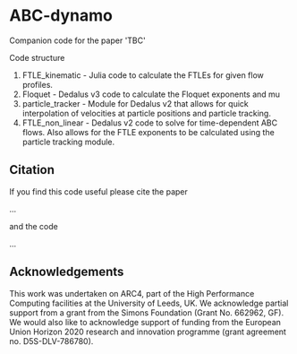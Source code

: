 # ABC-dynamo
Companion code for the paper 'TBC'

Code structure
1. FTLE_kinematic - Julia code to calculate the FTLEs for given flow profiles.
2. Floquet - Dedalus v3 code to calculate the Floquet exponents and mu
3. particle_tracker - Module for Dedalus v2 that allows for quick interpolation of velocities at particle positions and particle tracking.
4. FTLE_non_linear - Dedalus v2 code to solve for time-dependent ABC flows. Also allows for the FTLE exponents to be calculated using the particle tracking module.

## Citation
If you find this code useful please cite the paper

...

and the code

...

## Acknowledgements

This work was undertaken on ARC4, part of the High Performance Computing facilities at the University of Leeds, UK. We acknowledge partial support from a grant from the Simons Foundation (Grant No. 662962, GF). We would also like to acknowledge support of funding from the European Union Horizon 2020 research and innovation programme (grant agreement no. D5S-DLV-786780).
